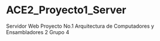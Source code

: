 # ACE2_Proyecto1_Server
Servidor Web Proyecto No.1 Arquitectura de Computadores y Ensambladores 2 Grupo 4

